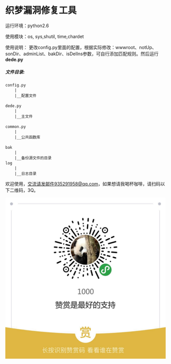 # 织梦漏洞修复工具

运行环境：python2.6

使用模块：os, sys,shutil, time,chardet

使用说明： 更改config.py里面的配置，根据实际修改：wwwroot、notUp、sonDir、adminList、bakDir、isDelIns参数，可自行添加匹配规则。然后运行**dede.py**


##### 文件目录:

    config.py
        |
        |__配置文件

    dede.py
        |
        |__主文件

    common.py
        |
        |__公共函数库

    bak
        |
        |__备份源文件的目录
    log
        |
        |__日志目录

欢迎使用，交流请发邮件935291958@qq.com，如果想请我喝杯咖啡，请扫码以下二维码，3Q。

![a](https://github.com/a935291958/upDede/blob/master/yz.jpg?raw=true)


